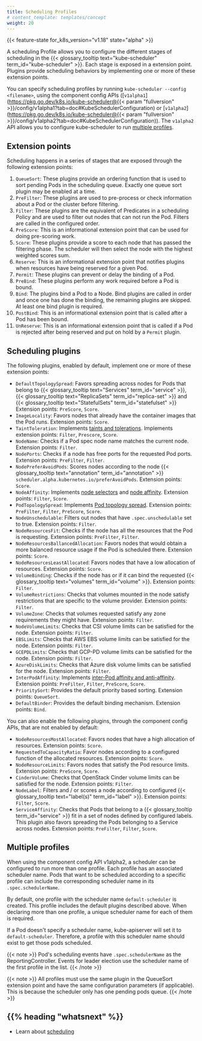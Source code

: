 ```yaml
---
title: Scheduling Profiles
# content_template: templates/concept
weight: 20
---
```


<!-- overview -->

{{< feature-state for_k8s_version="v1.18" state="alpha" >}}

A scheduling Profile allows you to configure the different stages of scheduling
in the {{< glossary_tooltip text="kube-scheduler" term_id="kube-scheduler" >}}.
Each stage is exposed in a extension point. Plugins provide scheduling behaviors
by implementing one or more of these extension points.

You can specify scheduling profiles by running `kube-scheduler --config <filename>`,
using the component config APIs
([`v1alpha1`](https://pkg.go.dev/k8s.io/kube-scheduler@{{< param "fullversion" >}}/config/v1alpha1?tab=doc#KubeSchedulerConfiguration)
or [`v1alpha2`](https://pkg.go.dev/k8s.io/kube-scheduler@{{< param "fullversion" >}}/config/v1alpha2?tab=doc#KubeSchedulerConfiguration)).
The `v1alpha2` API allows you to configure kube-scheduler to run
[multiple profiles](#multiple-profiles).



<!-- body -->

## Extension points

Scheduling happens in a series of stages that are exposed through the following
extension points:

1. `QueueSort`: These plugins provide an ordering function that is used to
   sort pending Pods in the scheduling queue. Exactly one queue sort plugin
   may be enabled at a time.
1. `PreFilter`: These plugins are used to pre-process or check information
   about a Pod or the cluster before filtering.
1. `Filter`: These plugins are the equivalent of Predicates in a scheduling
   Policy and are used to filter out nodes that can not run the Pod. Filters
   are called in the configured order.
1. `PreScore`: This is an informational extension point that can be used
   for doing pre-scoring work.
1. `Score`: These plugins provide a score to each node that has passed the
   filtering phase. The scheduler will then select the node with the highest
   weighted scores sum.
1. `Reserve`: This is an informational extension point that notifies plugins
   when resources have being reserved for a given Pod.
1. `Permit`: These plugins can prevent or delay the binding of a Pod.
1. `PreBind`: These plugins perform any work required before a Pod is bound.
1. `Bind`: The plugins bind a Pod to a Node. Bind plugins are called in order
   and once one has done the binding, the remaining plugins are skipped. At
   least one bind plugin is required.
1. `PostBind`: This is an informational extension point that is called after
   a Pod has been bound.
1. `UnReserve`: This is an informational extension point that is called if
   a Pod is rejected after being reserved and put on hold by a `Permit` plugin.
   
## Scheduling plugins

The following plugins, enabled by default, implement one or more of these
extension points:

- `DefaultTopologySpread`: Favors spreading across nodes for Pods that belong to
  {{< glossary_tooltip text="Services" term_id="service" >}},
  {{< glossary_tooltip text="ReplicaSets" term_id="replica-set" >}} and
  {{< glossary_tooltip text="StatefulSets" term_id="statefulset" >}}
  Extension points: `PreScore`, `Score`.
- `ImageLocality`: Favors nodes that already have the container images that the
  Pod runs.
  Extension points: `Score`.
- `TaintToleration`: Implements
  [taints and tolerations](/docs/concepts/scheduling-eviction/taint-and-toleration/).
  Implements extension points: `Filter`, `Prescore`, `Score`.
- `NodeName`: Checks if a Pod spec node name matches the current node.
  Extension points: `Filter`.
- `NodePorts`: Checks if a node has free ports for the requested Pod ports.
  Extension points: `PreFilter`, `Filter`.
- `NodePreferAvoidPods`: Scores nodes according to the node
  {{< glossary_tooltip text="annotation" term_id="annotation" >}}
  `scheduler.alpha.kubernetes.io/preferAvoidPods`.
  Extension points: `Score`.
- `NodeAffinity`: Implements
  [node selectors](/docs/concepts/scheduling-eviction/assign-pod-node/#nodeselector)
  and [node affinity](/docs/concepts/scheduling-eviction/assign-pod-node/#node-affinity).
  Extension points: `Filter`, `Score`.
- `PodTopologySpread`: Implements
  [Pod topology spread](/docs/concepts/workloads/pods/pod-topology-spread-constraints/).
  Extension points: `PreFilter`, `Filter`, `PreScore`, `Score`.
- `NodeUnschedulable`: Filters out nodes that have `.spec.unschedulable` set to
  true.
  Extension points: `Filter`.
- `NodeResourcesFit`: Checks if the node has all the resources that the Pod is
  requesting.
  Extension points: `PreFilter`, `Filter`.
- `NodeResourcesBallancedAllocation`: Favors nodes that would obtain a more
  balanced resource usage if the Pod is scheduled there.
  Extension points: `Score`.
- `NodeResourcesLeastAllocated`: Favors nodes that have a low allocation of
  resources.
  Extension points: `Score`.
- `VolumeBinding`: Checks if the node has or if it can bind the requested
  {{< glossary_tooltip text="volumes" term_id="volume" >}}.
  Extension points: `Filter`.
- `VolumeRestrictions`: Checks that volumes mounted in the node satisfy
  restrictions that are specific to the volume provider.
  Extension points: `Filter`.
- `VolumeZone`: Checks that volumes requested satisfy any zone requirements they
  might have.
  Extension points: `Filter`.
- `NodeVolumeLimits`: Checks that CSI volume limits can be satisfied for the
  node.
  Extension points: `Filter`.
- `EBSLimits`: Checks that AWS EBS volume limits can be satisfied for the node.
  Extension points: `Filter`.
- `GCEPDLimits`: Checks that GCP-PD volume limits can be satisfied for the node.
  Extension points: `Filter`.
- `AzureDiskLimits`: Checks that Azure disk volume limits can be satisfied for
  the node.
  Extension points: `Filter`.
- `InterPodAffinity`: Implements
  [inter-Pod affinity and anti-affinity](/docs/concepts/scheduling-eviction/assign-pod-node/#inter-pod-affinity-and-anti-affinity).
  Extension points: `PreFilter`, `Filter`, `PreScore`, `Score`.
- `PrioritySort`: Provides the default priority based sorting.
  Extension points: `QueueSort`.
- `DefaultBinder`: Provides the default binding mechanism.
  Extension points: `Bind`.
  
You can also enable the following plugins, through the component config APIs,
that are not enabled by default:

- `NodeResourcesMostAllocated`: Favors nodes that have a high allocation of
  resources.
  Extension points: `Score`.
- `RequestedToCapacityRatio`: Favor nodes according to a configured function of
  the allocated resources.
  Extension points: `Score`.
- `NodeResourceLimits`: Favors nodes that satisfy the Pod resource limits.
  Extension points: `PreScore`, `Score`.
- `CinderVolume`: Checks that OpenStack Cinder volume limits can be satisfied
  for the node.
  Extension points: `Filter`.
- `NodeLabel`: Filters and / or scores a node according to configured
  {{< glossary_tooltip text="label(s)" term_id="label" >}}.
  Extension points: `Filter`, `Score`.
- `ServiceAffinity`: Checks that Pods that belong to a
  {{< glossary_tooltip term_id="service" >}} fit in a set of nodes defined by
  configured labels. This plugin also favors spreading the Pods belonging to a
  Service across nodes.
  Extension points: `PreFilter`, `Filter`, `Score`.
  
## Multiple profiles

When using the component config API v1alpha2, a scheduler can be configured to
run more than one profile. Each profile has an associated scheduler name.
Pods that want to be scheduled according to a specific profile can include
the corresponding scheduler name in its `.spec.schedulerName`.

By default, one profile with the scheduler name `default-scheduler` is created.
This profile includes the default plugins described above. When declaring more
than one profile, a unique scheduler name for each of them is required.

If a Pod doesn't specify a scheduler name, kube-apiserver will set it to
`default-scheduler`. Therefore, a profile with this scheduler name should exist
to get those pods scheduled.

{{< note >}}
Pod's scheduling events have `.spec.schedulerName` as the ReportingController.
Events for leader election use the scheduler name of the first profile in the
list.
{{< /note >}}

{{< note >}}
All profiles must use the same plugin in the QueueSort extension point and have
the same configuration parameters (if applicable). This is because the scheduler
only has one pending pods queue.
{{< /note >}}



## {{% heading "whatsnext" %}}

* Learn about [scheduling](/docs/concepts/scheduling-eviction/kube-scheduler/)

